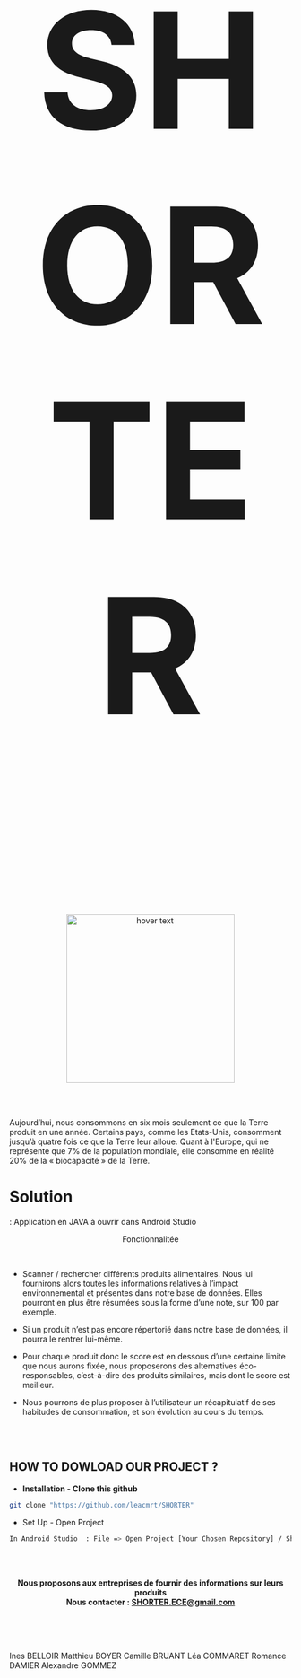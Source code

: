 <h1><p align="center" style="font-size:30vw" > 
 SHORTER  
</p> </h1>

<p align="center">
<img src="https://user-images.githubusercontent.com/47627613/113839623-25313a00-9790-11eb-9523-ff8959c8048a.jpg" width="300" title="hover text">
</p>

<br>
<br>

<p>
Aujourd’hui, nous consommons en six mois seulement ce que la Terre produit en une année. Certains pays, comme les Etats-Unis, consomment jusqu’à quatre fois ce que la Terre leur alloue. Quant à l'Europe, qui ne représente que 7% de la population mondiale, elle consomme en réalité 20% de la « biocapacité » de la Terre.
</p>

<p>
 
<p align="center"> <h1> Solution </h1> :  Application en JAVA à ouvrir dans Android Studio  </p>



<p align="center"> Fonctionnalitée </p>
<br>

 * Scanner / rechercher  différents produits alimentaires. Nous lui fournirons alors toutes les informations relatives à l’impact environnemental et présentes dans notre base de données. Elles pourront en plus être résumées sous la forme d’une note, sur 100 par exemple.

 * Si un produit n’est pas encore répertorié dans notre base de données, il pourra le rentrer lui-même. 

 * Pour chaque produit donc le score est en dessous d’une certaine limite que nous aurons fixée, nous proposerons des alternatives éco-responsables, c’est-à-dire des produits similaires, mais dont le score est meilleur.

 * Nous pourrons de plus proposer à l’utilisateur un récapitulatif de ses habitudes de consommation, et son évolution au cours du temps.

</p>

<br><br>
## HOW TO DOWLOAD OUR PROJECT ? 

* **Installation - Clone this github**
```bash 
git clone "https://github.com/leacmrt/SHORTER"
```
* Set Up - Open Project 
```bash 
In Android Studio  : File => Open Project [Your Chosen Repository] / Shorter / App   
```



<br><br>
<p align="center">
 <b>Nous proposons aux entreprises de fournir des informations sur leurs produits </b>
 <br>
 <b>Nous contacter : <a href="SHORTER.ECE@gmail.com">SHORTER.ECE@gmail.com</a> </b>
</p>

<br><br><br>
<p align="center">
<footer> Ines BELLOIR Matthieu BOYER Camille BRUANT Léa COMMARET Romance DAMIER Alexandre GOMMEZ</footer> </p>
